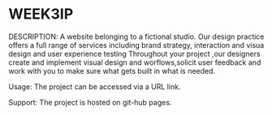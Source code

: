 # WEEK3IP
DESCRIPTION:
A website belonging to a fictional studio.
Our design practice offers a full range of services including brand strategy, interaction and visua design and user experience testing</p1>
Throughout your project ,our designers create and implement visual design and worflows,solicit user feedback and work with you to make sure what gets built in what is needed.
                    
Usage:
The project can be accessed via a URL link.

Support:
The project is hosted on git-hub pages.
